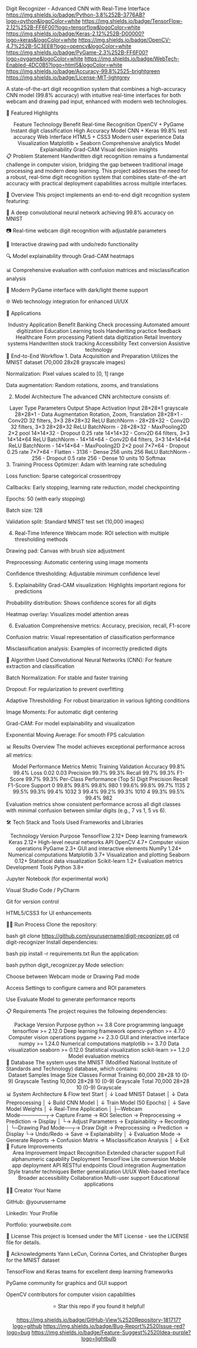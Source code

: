 Digit Recognizer - Advanced CNN with Real-Time Interface
https://img.shields.io/badge/Python-3.8%252B-3776AB?logo=python&logoColor=white
https://img.shields.io/badge/TensorFlow-2.12%252B-FF6F00?logo=tensorflow&logoColor=white
https://img.shields.io/badge/Keras-2.12%252B-D00000?logo=keras&logoColor=white
https://img.shields.io/badge/OpenCV-4.7%252B-5C3EE8?logo=opencv&logoColor=white
https://img.shields.io/badge/PyGame-2.3%252B-FF6F00?logo=pygame&logoColor=white
https://img.shields.io/badge/WebTech-Enabled-4DC0B5?logo=html5&logoColor=white
https://img.shields.io/badge/Accuracy-99.8%2525-brightgreen
https://img.shields.io/badge/License-MIT-lightgrey

A state-of-the-art digit recognition system that combines a high-accuracy CNN model (99.8% accuracy) with intuitive real-time interfaces for both webcam and drawing pad input, enhanced with modern web technologies.

🌟 Featured Highlights
<div align="center">
Feature	Technology	Benefit
Real-time Recognition	OpenCV + PyGame	Instant digit classification
High Accuracy Model	CNN + Keras	99.8% test accuracy
Web Interface	HTML5 + CSS3	Modern user experience
Data Visualization	Matplotlib + Seaborn	Comprehensive analytics
Model Explainability	Grad-CAM	Visual decision insights
</div>
📋 Problem Statement
Handwritten digit recognition remains a fundamental challenge in computer vision, bridging the gap between traditional image processing and modern deep learning. This project addresses the need for a robust, real-time digit recognition system that combines state-of-the-art accuracy with practical deployment capabilities across multiple interfaces.

🎯 Overview
This project implements an end-to-end digit recognition system featuring:

🧠 A deep convolutional neural network achieving 99.8% accuracy on MNIST

📷 Real-time webcam digit recognition with adjustable parameters

🎨 Interactive drawing pad with undo/redo functionality

🔍 Model explainability through Grad-CAM heatmaps

📊 Comprehensive evaluation with confusion matrices and misclassification analysis

🌙 Modern PyGame interface with dark/light theme support

🌐 Web technology integration for enhanced UI/UX

🚀 Applications
<div align="center">
Industry	Application	Benefit
Banking	Check processing	Automated amount digitization
Education	Learning tools	Handwriting practice feedback
Healthcare	Form processing	Patient data digitization
Retail	Inventory systems	Handwritten stock tracking
Accessibility	Text conversion	Assistive technology
</div>
🔄 End-to-End Workflow
1. Data Acquisition and Preparation
Utilizes the MNIST dataset (70,000 28x28 grayscale images)

Normalization: Pixel values scaled to [0, 1] range

Data augmentation: Random rotations, zooms, and translations

2. Model Architecture
The advanced CNN architecture consists of:

<div align="center">
Layer Type	Parameters	Output Shape	Activation
Input	28×28×1 grayscale	28×28×1	-
Data Augmentation	Rotation, Zoom, Translation	28×28×1	-
Conv2D	32 filters, 3×3	28×28×32	ReLU
BatchNorm	-	28×28×32	-
Conv2D	32 filters, 3×3	28×28×32	ReLU
BatchNorm	-	28×28×32	-
MaxPooling2D	2×2 pool	14×14×32	-
Dropout	0.25 rate	14×14×32	-
Conv2D	64 filters, 3×3	14×14×64	ReLU
BatchNorm	-	14×14×64	-
Conv2D	64 filters, 3×3	14×14×64	ReLU
BatchNorm	-	14×14×64	-
MaxPooling2D	2×2 pool	7×7×64	-
Dropout	0.25 rate	7×7×64	-
Flatten	-	3136	-
Dense	256 units	256	ReLU
BatchNorm	-	256	-
Dropout	0.5 rate	256	-
Dense	10 units	10	Softmax
</div>
3. Training Process
Optimizer: Adam with learning rate scheduling

Loss function: Sparse categorical crossentropy

Callbacks: Early stopping, learning rate reduction, model checkpointing

Epochs: 50 (with early stopping)

Batch size: 128

Validation split: Standard MNIST test set (10,000 images)

4. Real-Time Inference
Webcam mode: ROI selection with multiple thresholding methods

Drawing pad: Canvas with brush size adjustment

Preprocessing: Automatic centering using image moments

Confidence thresholding: Adjustable minimum confidence level

5. Explainability
Grad-CAM visualization: Highlights important regions for predictions

Probability distribution: Shows confidence scores for all digits

Heatmap overlay: Visualizes model attention areas

6. Evaluation
Comprehensive metrics: Accuracy, precision, recall, F1-score

Confusion matrix: Visual representation of classification performance

Misclassification analysis: Examples of incorrectly predicted digits

🧠 Algorithm Used
Convolutional Neural Networks (CNN): For feature extraction and classification

Batch Normalization: For stable and faster training

Dropout: For regularization to prevent overfitting

Adaptive Thresholding: For robust binarization in various lighting conditions

Image Moments: For automatic digit centering

Grad-CAM: For model explainability and visualization

Exponential Moving Average: For smooth FPS calculation

📊 Results Overview
The model achieves exceptional performance across all metrics:

<div align="center">
Model Performance Metrics
Metric	Training	Validation
Accuracy	99.8%	99.4%
Loss	0.02	0.03
Precision	99.7%	99.3%
Recall	99.7%	99.3%
F1-Score	99.7%	99.3%
Per-Class Performance (Top 5)
Digit	Precision	Recall	F1-Score	Support
0	99.8%	99.8%	99.8%	980
1	99.6%	99.8%	99.7%	1135
2	99.5%	99.3%	99.4%	1032
3	99.4%	99.2%	99.3%	1010
4	99.3%	99.5%	99.4%	982
</div>
Evaluation metrics show consistent performance across all digit classes with minimal confusion between similar digits (e.g., 7 vs 1, 5 vs 6).

🛠️ Tech Stack and Tools Used
Frameworks and Libraries
<div align="center">
Technology	Version	Purpose
TensorFlow	2.12+	Deep learning framework
Keras	2.12+	High-level neural networks API
OpenCV	4.7+	Computer vision operations
PyGame	2.3+	GUI and interactive elements
NumPy	1.24+	Numerical computations
Matplotlib	3.7+	Visualization and plotting
Seaborn	0.12+	Statistical data visualization
Scikit-learn	1.2+	Evaluation metrics
</div>
Development Tools
Python 3.8+

Jupyter Notebook (for experimental work)

Visual Studio Code / PyCharm

Git for version control

HTML5/CSS3 for UI enhancements

🏃‍♂️ Run Process
Clone the repository:

bash
git clone https://github.com/yourusername/digit-recognizer.git
cd digit-recognizer
Install dependencies:

bash
pip install -r requirements.txt
Run the application:

bash
python digit_recognizer.py
Mode selection:

Choose between Webcam mode or Drawing Pad mode

Access Settings to configure camera and ROI parameters

Use Evaluate Model to generate performance reports

📋 Requirements
The project requires the following dependencies:

<div align="center">
Package	Version	Purpose
python	>= 3.8	Core programming language
tensorflow	>= 2.12.0	Deep learning framework
opencv-python	>= 4.7.0	Computer vision operations
pygame	>= 2.3.0	GUI and interactive interface
numpy	>= 1.24.0	Numerical computations
matplotlib	>= 3.7.0	Data visualization
seaborn	>= 0.12.0	Statistical visualization
scikit-learn	>= 1.2.0	Model evaluation metrics
</div>
💾 Database
The system uses the MNIST (Modified National Institute of Standards and Technology) database, which contains:

<div align="center">
Dataset	Samples	Image Size	Classes	Format
Training	60,000	28×28	10 (0-9)	Grayscale
Testing	10,000	28×28	10 (0-9)	Grayscale
Total	70,000	28×28	10 (0-9)	Grayscale
</div>
📊 System Architecture & Flow
text
Start
  │
  ↓
Load MNIST Dataset
  │
  ↓
Data Preprocessing
  │
  ↓
Build CNN Model
  │
  ↓
Train Model (50 Epochs)
  │
  ↓
Save Model Weights
  │
  ↓
Real-Time Application
  │
  ├─Webcam Mode───────┬→ Capture Frame → ROI Selection → Preprocessing → Prediction → Display
  │                   └→ Adjust Parameters → Explainability → Recording
  │
  └─Drawing Pad Mode──┬→ Draw Digit → Preprocessing → Prediction → Display
                      └→ Undo/Redo → Save → Explainability
  │
  ↓
Evaluation Mode → Generate Reports → Confusion Matrix → Misclassification Analysis
  │
  ↓
Exit
🔮 Future Improvements
<div align="center">
Area	Improvement	Impact
Recognition	Extended character support	Full alphanumeric capability
Deployment	TensorFlow Lite conversion	Mobile app deployment
API	RESTful endpoints	Cloud integration
Augmentation	Style transfer techniques	Better generalization
UI/UX	Web-based interface	Broader accessibility
Collaboration	Multi-user support	Educational applications
</div>
👨‍💻 Creator
Your Name

GitHub: @yourusername

LinkedIn: Your Profile

Portfolio: yourwebsite.com

📜 License
This project is licensed under the MIT License - see the LICENSE file for details.

🙏 Acknowledgments
Yann LeCun, Corinna Cortes, and Christopher Burges for the MNIST dataset

TensorFlow and Keras teams for excellent deep learning frameworks

PyGame community for graphics and GUI support

OpenCV contributors for computer vision capabilities

<div align="center">
⭐ Star this repo if you found it helpful!

https://img.shields.io/badge/GitHub-View%2520Repository-181717?logo=github
https://img.shields.io/badge/Bug-Report%2520Issue-red?logo=bug
https://img.shields.io/badge/Feature-Suggest%2520Idea-purple?logo=lightbulb

</div>
